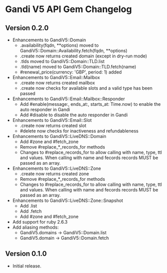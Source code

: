 # Gandi V5 API Gem Changelog

## Version 0.2.0

* Enhancements to GandiV5::Domain
  * .availability(fqdn, **options) moved to GandiV5::Domain::Availability.fetch(fqdn, **options)
  * .create now returns created domain (except in dry-run mode)
  * .tlds moved to GandiV5::Domain::TLD.list
  * .tld(name) moved to GandiV5::Domain::TLD.fetch(name)
  * #renewal_price(currency: 'GBP', period: 1) added
* Enhancements to GandiV5::Email::Mailbox
  * .create now returns created mailbox
  * .create now checks for available slots and a valid type has been passed
* Enhancements to GandiV5::Email::Mailbox::Responder
  * Add #enable(message:, ends_at:, starts_at: Time.now) to enable the auto responder in Gandi
  * Add #disable to disable the auto responder in Gandi
* Enhancements to GandiV5::Email::Slot
  * .create now returns created slot
  * #delete now checks for inactiveness and refundableness
* Enhancements to GandiV5::LiveDNS::Domain
  * Add #zone and #fetch_zone
  * Remove #replace_*_records_for methods
  * Changes to #replace_records_for to allow calling with name, type, ttl and values. When calling with name and fecords records MUST be passed as an array.
* Enhancements to GandiV5::LiveDNS::Zone
  * .create now returns created zone
  * Remove #replace_*_records_for methods
  * Changes to #replace_records_for to allow calling with name, type, ttl and values. When calling with name and fecords records MUST be passed as an array.
* Enhancements to GandiV5::LiveDNS::Zone::Snapshot
  * Add .list
  * Add .fetch
  * Add #zone and #fetch_zone
* Add support for ruby 2.6.3
* Add aliasing methods:
  * GandiV5.domains -> GandiV5::Domain.list
  * GandiV5.domain -> GandiV5::Domain.fetch

## Version 0.1.0

* Initial release.
